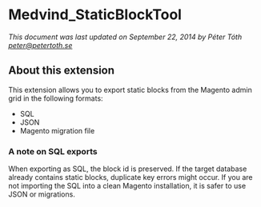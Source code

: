# Medvind_StaticBlockTool
*This document was last updated on September 22, 2014 by Péter Tóth <peter@petertoth.se>*

## About this extension
This extension allows you to export static blocks from the Magento admin grid in the following formats:
	
* SQL
* JSON
* Magento migration file


### A note on SQL exports
When exporting as SQL, the block id is preserved. If the target database already contains static blocks, duplicate key errors might occur. If you are not importing the SQL into a clean Magento installation, it is safer to use JSON or migrations.
